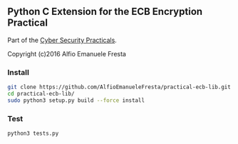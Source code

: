 ## Python C Extension for the ECB Encryption Practical

Part of the [Cyber Security Practicals](https://cs.york.ac.uk/cyber-practicals/).

Copyright (c)2016 Alfio Emanuele Fresta

### Install

```bash
git clone https://github.com/AlfioEmanueleFresta/practical-ecb-lib.git
cd practical-ecb-lib/
sudo python3 setup.py build --force install
```

### Test

```bash
python3 tests.py
```